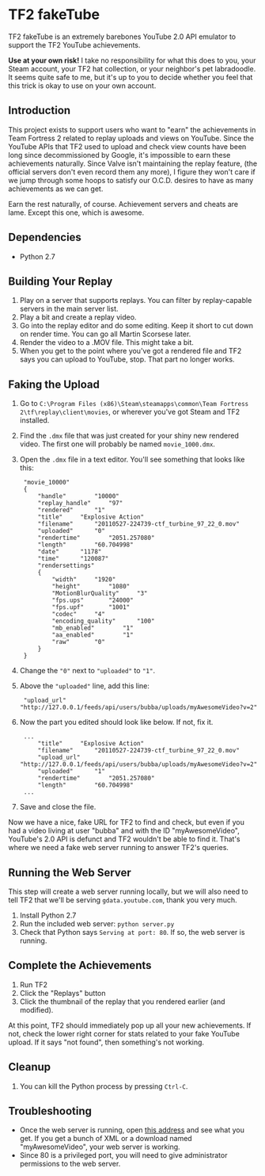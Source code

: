 # TF2 fakeTube

TF2 fakeTube is an extremely barebones YouTube 2.0 API emulator to support the TF2 YouTube achievements.

**Use at your own risk!** I take no responsibility for what this does to you, your Steam account, your TF2 hat collection, or your neighbor's pet labradoodle. It seems quite safe to me, but it's up to you to decide whether you feel that this trick is okay to use on your own account.

## Introduction

This project exists to support users who want to "earn" the achievements in Team Fortress 2 related to replay uploads and views on YouTube. Since the YouTube APIs that TF2 used to upload and check view counts have been long since decommissioned by Google, it's impossible to earn these achievements naturally. Since Valve isn't maintaining the replay feature, (the official servers don't even record them any more), I figure they won't care if we jump through some hoops to satisfy our O.C.D. desires to have as many achievements as we can get.

Earn the rest naturally, of course. Achievement servers and cheats are lame. Except this one, which is awesome.

## Dependencies

- Python 2.7

## Building Your Replay

1. Play on a server that supports replays. You can filter by replay-capable servers in the main server list.
2. Play a bit and create a replay video.
3. Go into the replay editor and do some editing. Keep it short to cut down on render time. You can go all Martin Scorsese later.
4. Render the video to a .MOV file. This might take a bit.
5. When you get to the point where you've got a rendered file and TF2 says you can upload to YouTube, stop. That part no longer works.

## Faking the Upload

1. Go to `C:\Program Files (x86)\Steam\steamapps\common\Team Fortress 2\tf\replay\client\movies`, or wherever you've got Steam and TF2 installed.
2. Find the `.dmx` file that was just created for your shiny new rendered video. The first one will probably be named `movie_1000.dmx`.
3. Open the `.dmx` file in a text editor. You'll see something that looks like this:

		"movie_10000"
		{
			"handle"		"10000"
			"replay_handle"		"97"
			"rendered"		"1"
			"title"		"Explosive Action"
			"filename"		"20110527-224739-ctf_turbine_97_22_0.mov"
			"uploaded"		"0"
			"rendertime"		"2051.257080"
			"length"		"60.704998"
			"date"		"1178"
			"time"		"120087"
			"rendersettings"
			{
				"width"		"1920"
				"height"		"1080"
				"MotionBlurQuality"		"3"
				"fps.ups"		"24000"
				"fps.upf"		"1001"
				"codec"		"4"
				"encoding_quality"		"100"
				"mb_enabled"		"1"
				"aa_enabled"		"1"
				"raw"		"0"
			}
		}

4. Change the `"0"` next to `"uploaded"` to `"1"`.
5. Above the `"uploaded"` line, add this line:

		"upload_url"		"http://127.0.0.1/feeds/api/users/bubba/uploads/myAwesomeVideo?v=2​"

6. Now the part you edited should look like below. If not, fix it.

		...
			"title"		"Explosive Action"
			"filename"		"20110527-224739-ctf_turbine_97_22_0.mov"
			"upload_url"		"http://127.0.0.1/feeds/api/users/bubba/uploads/myAwesomeVideo?v=2​"
			"uploaded"		"1"
			"rendertime"		"2051.257080"
			"length"		"60.704998"
		...
		
7. Save and close the file.

Now we have a nice, fake URL for TF2 to find and check, but even if you had a video living at user "bubba" and with the ID "myAwesomeVideo", YouTube's 2.0 API is defunct and TF2 wouldn't be able to find it. That's where we need a fake web server running to answer TF2's queries.

## Running the Web Server

This step will create a web server running locally, but we will also need to tell TF2 that we'll be serving `gdata.youtube.com`, thank you very much.

1. Install Python 2.7
2. Run the included web server: `python server.py`
3. Check that Python says `Serving at port: 80`. If so, the web server is running.

## Complete the Achievements

1. Run TF2
2. Click the "Replays" button
3. Click the thumbnail of the replay that you rendered earlier (and modified).

At this point, TF2 should immediately pop up all your new achievements. If not, check the lower right corner for stats related to your fake YouTube upload. If it says "not found", then something's not working.

## Cleanup

1. You can kill the Python process by pressing `Ctrl-C`.

## Troubleshooting

- Once the web server is running, open [this address](http://127.0.0.1/feeds/api/users/bubba/uploads/myAwesomeVideo?v=2) and see what you get. If you get a bunch of XML or a download named "myAwesomeVideo", your web server is working.
- Since 80 is a privileged port, you will need to give administrator permissions to the web server.
